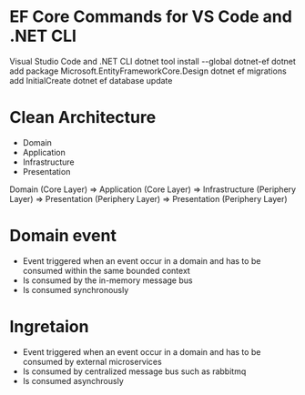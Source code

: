 # EF Core Commands for VS Code and .NET CLI
Visual Studio Code and .NET CLI
  dotnet tool install --global dotnet-ef
  dotnet add package Microsoft.EntityFrameworkCore.Design
  dotnet ef migrations add InitialCreate
  dotnet ef database update

# Clean Architecture
- Domain
- Application
- Infrastructure
- Presentation

Domain (Core Layer)
    => Application (Core Layer)
        => Infrastructure (Periphery Layer)
            => Presentation (Periphery Layer)
        => Presentation (Periphery Layer)

# Domain event
- Event triggered when an event occur in a domain and has to be consumed within the same bounded context
- Is consumed by the in-memory message bus
- Is consumed synchronously

# Ingretaion
- Event triggered when an event occur in a domain and has to be consumed by external microservices
- Is consumed by centralized message bus such as rabbitmq
- Is consumed asynchrously


